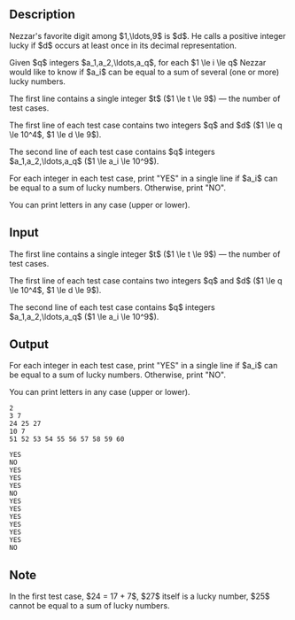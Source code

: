 ## Description

<div><p>Nezzar's favorite digit among $1,\ldots,9$ is $d$. He calls a <span class="tex-font-style-bf">positive</span> integer lucky if $d$ occurs at least once in its decimal representation. </p><p>Given $q$ integers $a_1,a_2,\ldots,a_q$, for each $1 \le i \le q$ Nezzar would like to know if $a_i$ can be equal to a sum of several (one or more) lucky numbers.</p></div><div class="input-specification"><p>The first line contains a single integer $t$ ($1 \le t \le 9$) — the number of test cases.</p><p>The first line of each test case contains two integers $q$ and $d$ ($1 \le q \le 10^4$, $1 \le d \le 9$).</p><p>The second line of each test case contains $q$ integers $a_1,a_2,\ldots,a_q$ ($1 \le a_i \le 10^9$).</p></div><div class="output-specification"><p>For each integer in each test case, print "<span class="tex-font-style-tt">YES</span>" in a single line if $a_i$ can be equal to a sum of lucky numbers. Otherwise, print "<span class="tex-font-style-tt">NO</span>".</p><p>You can print letters in any case (upper or lower).</p></div>

## Input

<p>The first line contains a single integer $t$ ($1 \le t \le 9$) — the number of test cases.</p><p>The first line of each test case contains two integers $q$ and $d$ ($1 \le q \le 10^4$, $1 \le d \le 9$).</p><p>The second line of each test case contains $q$ integers $a_1,a_2,\ldots,a_q$ ($1 \le a_i \le 10^9$).</p>

## Output

<p>For each integer in each test case, print "<span class="tex-font-style-tt">YES</span>" in a single line if $a_i$ can be equal to a sum of lucky numbers. Otherwise, print "<span class="tex-font-style-tt">NO</span>".</p><p>You can print letters in any case (upper or lower).</p>





```input1
2
3 7
24 25 27
10 7
51 52 53 54 55 56 57 58 59 60
```




```output1
YES
NO
YES
YES
YES
NO
YES
YES
YES
YES
YES
YES
NO
```



## Note

<p>In the first test case, $24 = 17 + 7$, $27$ itself is a lucky number, $25$ cannot be equal to a sum of lucky numbers.</p>
